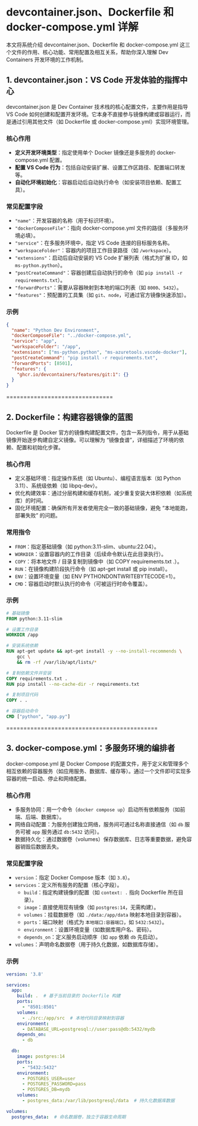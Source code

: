 # devcontainer.json、Dockerfile 和 docker-compose.yml 详解

本文将系统介绍 devcontainer.json、Dockerfile 和 docker-compose.yml 这三个文件的作用、核心功能、常用配置及相互关系，帮助你深入理解 Dev Containers 开发环境的工作机制。


## 1. devcontainer.json：VS Code 开发体验的指挥中心

devcontainer.json 是 Dev Container 技术栈的核心配置文件，主要作用是指导 VS Code 如何创建和配置开发环境。它本身不直接参与镜像构建或容器运行，而是通过引用其他文件（如 Dockerfile 或 docker-compose.yml）实现环境管理。

### 核心作用
- **定义开发环境类型**：指定使用单个 Docker 镜像还是多服务的 docker-compose.yml 配置。
- **配置 VS Code 行为**：包括自动安装扩展、设置工作区路径、配置端口转发等。
- **自动化环境初始化**：容器启动后自动执行命令（如安装项目依赖、配置工具）。

### 常见配置字段
- `"name"`：开发容器的名称（用于标识环境）。
- `"dockerComposeFile"`：指向 docker-compose.yml 文件的路径（多服务环境必填）。
- `"service"`：在多服务环境中，指定 VS Code 连接的目标服务名称。
- `"workspaceFolder"`：容器内的项目工作目录路径（如 `/workspace`）。
- `"extensions"`：启动后自动安装的 VS Code 扩展列表（格式为扩展 ID，如 `ms-python.python`）。
- `"postCreateCommand"`：容器创建后自动执行的命令（如 `pip install -r requirements.txt`）。
- `"forwardPorts"`：需要从容器映射到本地的端口列表（如 `8000`、`5432`）。
- `"features"`：预配置的工具集（如 `git`、`node`，可通过官方镜像快速添加）。

### 示例
```json
{
  "name": "Python Dev Environment",
  "dockerComposeFile": "../docker-compose.yml",
  "service": "app",
  "workspaceFolder": "/app",
  "extensions": ["ms-python.python", "ms-azuretools.vscode-docker"],
  "postCreateCommand": "pip install -r requirements.txt",
  "forwardPorts": [8501],
  "features": {
    "ghcr.io/devcontainers/features/git:1": {}
  }
}
```
===============================
## 2. Dockerfile：构建容器镜像的蓝图

Dockerfile 是 Docker 官方的镜像构建配置文件，包含一系列指令，用于从基础镜像开始逐步构建自定义镜像。可以理解为 “镜像食谱”，详细描述了环境的依赖、配置和初始化步骤。

### 核心作用
- 定义基础环境：指定操作系统（如 Ubuntu）、编程语言版本（如 Python 3.11）、系统级依赖（如 libpq-dev）。
- 优化构建效率：通过分层构建和缓存机制，减少重复安装大体积依赖（如系统库）的时间。
- 固化环境配置：确保所有开发者使用完全一致的基础镜像，避免 “本地能跑，部署失败” 的问题。

### 常用指令
- `FROM`：指定基础镜像（如 python:3.11-slim、ubuntu:22.04）。
- `WORKDIR`：设置容器内的工作目录（后续命令默认在此目录执行）。
- `COPY`：将本地文件 / 目录复制到镜像中（如 COPY requirements.txt .）。
- `RUN`：在镜像构建阶段执行命令（如 apt-get install 或 pip install）。
- `ENV`：设置环境变量（如 ENV PYTHONDONTWRITEBYTECODE=1）。
- `CMD`：容器启动时默认执行的命令（可被运行时命令覆盖）。

### 示例
```dockerfile
# 基础镜像
FROM python:3.11-slim

# 设置工作目录
WORKDIR /app

# 安装系统依赖
RUN apt-get update && apt-get install -y --no-install-recommends \
    gcc \
    && rm -rf /var/lib/apt/lists/*

# 复制依赖文件并安装
COPY requirements.txt .
RUN pip install --no-cache-dir -r requirements.txt

# 复制项目代码
COPY . .

# 容器启动命令
CMD ["python", "app.py"]
```


============================================
## 3. docker-compose.yml：多服务环境的编排者

docker-compose.yml 是 Docker Compose 的配置文件，用于定义和管理多个相互依赖的容器服务（如应用服务、数据库、缓存等）。通过一个文件即可实现多容器的统一启动、停止和网络配置。

### 核心作用
- 多服务协同：用一个命令（`docker compose up`）启动所有依赖服务（如前端、后端、数据库）。
- 网络自动配置：为服务创建独立网络，服务间可通过名称直接通信（如 `db` 服务可被 `app` 服务通过 `db:5432` 访问）。
- 数据持久化：通过数据卷（volumes）保存数据库、日志等重要数据，避免容器销毁后数据丢失。

### 常见配置字段
- `version`：指定 Docker Compose 版本（如 `3.8`）。
- `services`：定义所有服务的配置（核心字段）。
  - `build`：指定构建镜像的配置（如 `context: .` 指向 Dockerfile 所在目录）。
  - `image`：直接使用现有镜像（如 `postgres:14`，无需构建）。
  - `volumes`：挂载数据卷（如 `./data:/app/data` 映射本地目录到容器）。
  - `ports`：端口映射（格式为 `本地端口:容器端口`，如 `5432:5432`）。
  - `environment`：设置环境变量（如数据库用户名、密码）。
  - `depends_on`：定义服务启动顺序（如 `app` 依赖 `db` 先启动）。
- `volumes`：声明命名数据卷（用于持久化数据，如数据库存储）。

### 示例
```yaml
version: '3.8'

services:
  app:
    build: .  # 基于当前目录的 Dockerfile 构建
    ports:
      - "8501:8501"
    volumes:
      - ./src:/app/src  # 本地代码目录映射到容器
    environment:
      - DATABASE_URL=postgresql://user:pass@db:5432/mydb
    depends_on:
      - db

  db:
    image: postgres:14
    ports:
      - "5432:5432"
    environment:
      - POSTGRES_USER=user
      - POSTGRES_PASSWORD=pass
      - POSTGRES_DB=mydb
    volumes:
      - postgres_data:/var/lib/postgresql/data  # 持久化数据库数据

volumes:
  postgres_data:  # 命名数据卷，独立于容器生命周期
